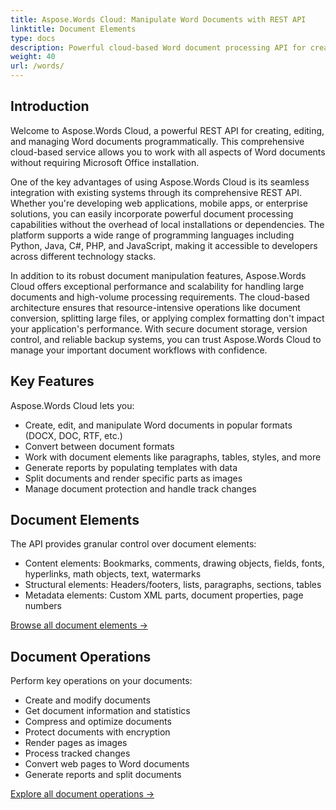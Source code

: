 ```yaml
---
title: Aspose.Words Cloud: Manipulate Word Documents with REST API
linktitle: Document Elements
type: docs
description: Powerful cloud-based Word document processing API for creating, editing, converting, and manipulating Microsoft Word files programmatically via REST endpoints.
weight: 40
url: /words/
---
```


## Introduction

Welcome to Aspose.Words Cloud, a powerful REST API for creating, editing, and managing Word documents programmatically. This comprehensive cloud-based service allows you to work with all aspects of Word documents without requiring Microsoft Office installation.

One of the key advantages of using Aspose.Words Cloud is its seamless integration with existing systems through its comprehensive REST API. Whether you're developing web applications, mobile apps, or enterprise solutions, you can easily incorporate powerful document processing capabilities without the overhead of local installations or dependencies. The platform supports a wide range of programming languages including Python, Java, C#, PHP, and JavaScript, making it accessible to developers across different technology stacks.

In addition to its robust document manipulation features, Aspose.Words Cloud offers exceptional performance and scalability for handling large documents and high-volume processing requirements. The cloud-based architecture ensures that resource-intensive operations like document conversion, splitting large files, or applying complex formatting don't impact your application's performance. With secure document storage, version control, and reliable backup systems, you can trust Aspose.Words Cloud to manage your important document workflows with confidence.

## Key Features

Aspose.Words Cloud lets you:
- Create, edit, and manipulate Word documents in popular formats (DOCX, DOC, RTF, etc.)
- Convert between document formats
- Work with document elements like paragraphs, tables, styles, and more
- Generate reports by populating templates with data
- Split documents and render specific parts as images
- Manage document protection and handle track changes

## Document Elements

The API provides granular control over document elements:

- Content elements: Bookmarks, comments, drawing objects, fields, fonts, hyperlinks, math objects, text, watermarks
- Structural elements: Headers/footers, lists, paragraphs, sections, tables
- Metadata elements: Custom XML parts, document properties, page numbers

[Browse all document elements →](./elements/)

## Document Operations

Perform key operations on your documents:

- Create and modify documents
- Get document information and statistics
- Compress and optimize documents
- Protect documents with encryption
- Render pages as images
- Process tracked changes
- Convert web pages to Word documents
- Generate reports and split documents

[Explore all document operations →](./operations/)